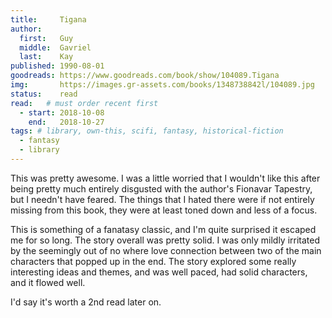```yaml
---
title:     Tigana
author: 
  first:   Guy
  middle:  Gavriel
  last:    Kay
published: 1990-08-01 
goodreads: https://www.goodreads.com/book/show/104089.Tigana
img:       https://images.gr-assets.com/books/1348738842l/104089.jpg
status:    read
read:   # must order recent first
  - start: 2018-10-08 
    end:   2018-10-27
tags: # library, own-this, scifi, fantasy, historical-fiction
  - fantasy
  - library
---
```


This was pretty awesome. I was a little worried that I wouldn't like this after being pretty much entirely disgusted with the author's Fionavar Tapestry, but I needn't have feared. The things that I hated there were if not entirely missing from this book, they were at least toned down and less of a focus. 
  
This is something of a fanatasy classic, and I'm quite surprised it escaped me for so long.  The story overall was pretty solid. I was only mildly irritated by the seemingly out of no where love connection between two of the main characters that popped up in the end. The story explored some really interesting ideas and themes, and was well paced, had solid characters, and it flowed well. 

I'd say it's worth a 2nd read later on.